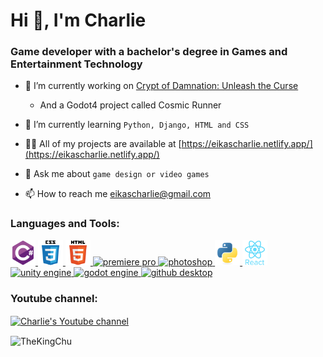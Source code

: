 <h1>Hi 👋, I'm Charlie</h1>
<h3>Game developer with a bachelor's degree in Games and Entertainment Technology</h3>

- 🔭 I’m currently working on [Crypt of Damnation: Unleash the Curse](https://thekingcharlie.itch.io/crypt-of-damnation)
    * And a Godot4 project called Cosmic Runner

- 🌱 I’m currently learning `Python, Django, HTML and CSS`

- 👨‍💻 All of my projects are available at [https://eikascharlie.netlify.app/](https://eikascharlie.netlify.app/)

- 💬 Ask me about `game design or video games`

- 📫 How to reach me eikascharlie@gmail.com


<h3 align="left">Languages and Tools:</h3>
<p align="left"> 
  <a href="https://www.w3schools.com/cs/" target="_blank" rel="noreferrer"> 
    <img src="https://raw.githubusercontent.com/devicons/devicon/master/icons/csharp/csharp-original.svg" alt="csharp" width="40" height="40"/> 
  </a> 
  <a href="https://www.w3schools.com/css/" target="_blank" rel="noreferrer"> 
    <img src="https://raw.githubusercontent.com/devicons/devicon/master/icons/css3/css3-original-wordmark.svg" alt="css3" width="40" height="40"/> 
  </a> 
  <a href="https://www.w3.org/html/" target="_blank" rel="noreferrer"> 
    <img src="https://raw.githubusercontent.com/devicons/devicon/master/icons/html5/html5-original-wordmark.svg" alt="html5" width="40" height="40"/> 
  </a> 
  <a href="https://www.adobe.com/no/products/premiere.html?promoid=HM85X74W&mv=other" target="_blank" rel="noreferrer">
    <img src="https://www.adobe.com/content/dam/acom/one-console/icons_rebrand/pr_appicon.svg" alt="premiere pro" width="40" height="40"/>
  </a>
  <a href="https://www.photoshop.com/en" target="_blank" rel="noreferrer"> 
    <img src="https://www.adobe.com/content/dam/acom/one-console/icons_rebrand/ps_appicon.svg" alt="photoshop" width="40" height="40"/> 
  </a> 
  <a href="https://www.python.org" target="_blank" rel="noreferrer"> 
    <img src="https://raw.githubusercontent.com/devicons/devicon/master/icons/python/python-original.svg" alt="python" width="40" height="40"/> 
  </a> 
  <a href="https://reactjs.org/" target="_blank" rel="noreferrer"> 
    <img src="https://raw.githubusercontent.com/devicons/devicon/master/icons/react/react-original-wordmark.svg" alt="react" width="40" height="40"/> 
  </a> 
  <a href="https://unity.com/" target="_blank" rel="noreferrer"> 
    <img src="https://cdn.sanity.io/images/fuvbjjlp/production/36cbc8ae92c7711afb9ab1ec9f7174863f4d7c19-22x24.svg" alt="unity engine" width="40" height="40"/> 
  </a>
  <a href="https://godotengine.org/" target="_blank" rel="noreferrer">
    <img src="https://godotengine.org/assets/logo_dark.svg" alt="godot engine" width="100" height="40" />
  </a>
  <a href="https://desktop.github.com/" target="_blank" rel="noreferrer">
    <img src="https://desktop.github.com/images/desktop-icon.svg" alt="github desktop" width="40" height="40" />
  </a>
</p>

<h3 align="left">Youtube channel:</h3>
<p align="left">
  <a href="https://www.youtube.com/channel/UCLOiIE3QM2ox3Ix5eJhBVDQ" target="blank">
    <img align="center" src="https://raw.githubusercontent.com/rahuldkjain/github-profile-readme-generator/master/src/images/icons/Social/youtube.svg"   
      alt="Charlie's Youtube channel" height="30" width="40" />
  </a>
</p>

<p>
  <img align="center" src="https://github-readme-stats.vercel.app/api/top-langs?username=TheKingChu&show_icons=true&theme=dracula&locale=en&layout=compact" alt="TheKingChu" /></p>
